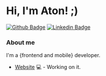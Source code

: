 # Hi, I'm Aton! ;)

[![Github Badge](https://img.shields.io/badge/-Github-000?style=flat-square&logo=Github&logoColor=white&link=https://github.com/fagnerpsantos)](https://github.com/fagnerpsantos)
[![Linkedin Badge](https://img.shields.io/badge/-LinkedIn-blue?style=flat-square&logo=Linkedin&logoColor=white&link=https://www.linkedin.com/in/aton-bertini-dörnfeld-143986104/)](https://www.linkedin.com/in/fagnerpsantos/)

### About me
I'm a {frontend and mobile} developer.

- [Website](https://reisebertini.netlify.app/) 💻 - Working on it.
